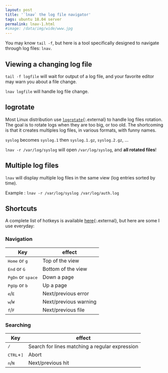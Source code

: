```yaml
---
layout: post
title: '`lnav` the log file navigator'
tags: ubuntu 18.04 server
permalink: lnav-1.html
#image: /data/img/wide/www.jpg
---
```


You may know `tail -f`, but here is a tool  specifically designed to navigate
through log files: `lnav`.

## Viewing a changing log file
`tail -f logfile` will wait for output of a log file, and your favorite editor
may warn you about a file change.

`lnav logfile` will handle log file change.

## logrotate
Most Linux distribution use [`logrotate`](https://linux.die.net/man/8/logrotate){:.external}
to handle log files rotation. The goal is to rotate logs when they are too big,
or too old. The shortcoming is that it creates multiples log files, in various
formats, with funny names.

`syslog` becomes `syslog.1` then `syslog.1.gz`, `syslog.2.gz`, ...

`lnav -r /var/log/syslog` will open `/var/log/syslog`, and **all rotated files**!

<asciinema-player src="data/a/lnav-logrotate.jsonl" preload xautoplay cols="160" rows="40" poster="npt:5.1" font-size="small"></asciinema-player>


## Multiple log files
`lnav` will display multiple log files in the same view (log entries sorted by time).

Example : `lnav -r /var/log/syslog /var/log/auth.log`

## Shortcuts
A complete list of hotkeys is available [here](https://lnav.readthedocs.io/en/latest/hotkeys.html){:.external},
but here are some I use everyday:

### Navigation

| Key | effect |
| - | - |
| <kbd>Home</kbd> or <kbd>g</kbd>				| Top of the view |
| <kbd>End</kbd> or <kbd>G</kbd>				| Bottom of the view |
| <kbd>PgDn</kbd> or <kbd>space</kbd>			| Down a page |
| <kbd>PgUp</kbd> or <kbd>b</kbd>				| Up a page |
| <kbd>e</kbd>/<kbd>E</kbd>						| Next/previous error |
| <kbd>w</kbd>/<kbd>W</kbd>						| Next/previous warning |
| <kbd>f</kbd>/<kbd>F</kbd>						| Next/previous file |

### Searching

| Key | effect |
| - | - |
| <kbd>/</kbd>									| Search for lines matching a regular expression |
| <kbd>CTRL</kbd>+<kbd>]</kbd>					| Abort |
| <kbd>n</kbd>/<kbd>N</kbd>						| Next/previous hit |
